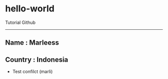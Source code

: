 # hello-world
Tutorial Github
***
## Name : Marleess
## Country : Indonesia
* Test confilct (marli)
